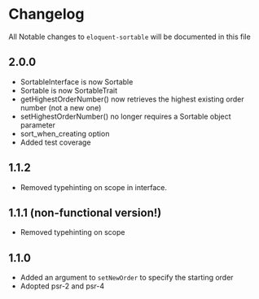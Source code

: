 # Changelog

All Notable changes to `eloquent-sortable` will be documented in this file

## 2.0.0
- SortableInterface is now Sortable
- Sortable is now SortableTrait
- getHighestOrderNumber() now retrieves the highest existing order number (not a new one)
- setHighestOrderNumber() no longer requires a Sortable object parameter
- sort_when_creating option
- Added test coverage

## 1.1.2
- Removed typehinting on scope in interface.

## 1.1.1 (non-functional version!)
- Removed typehinting on scope

## 1.1.0
- Added an argument to `setNewOrder` to specify the starting order
- Adopted psr-2 and psr-4
